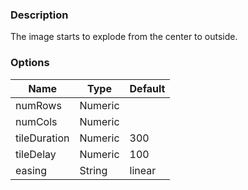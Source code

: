 ### Description
The image starts to explode from the center to outside.

### Options
| Name | Type | Default |
|------|------|---------|
| numRows | Numeric |  |
| numCols | Numeric |  |
| tileDuration | Numeric | 300 |
| tileDelay | Numeric | 100 |
| easing | String | linear |
